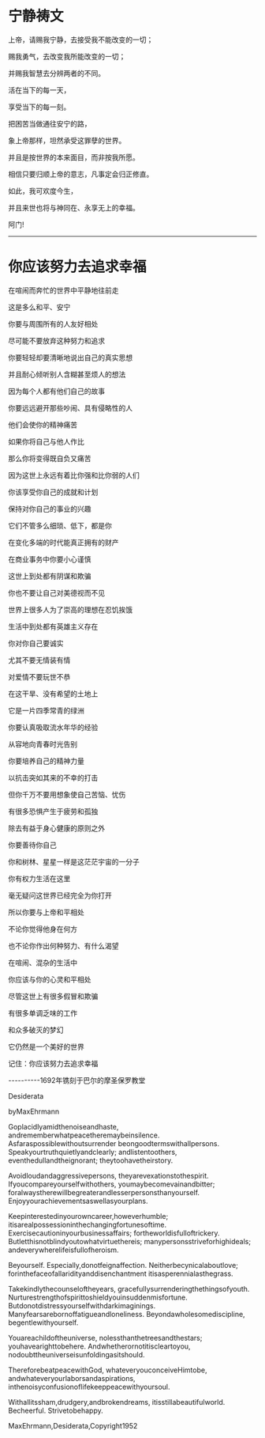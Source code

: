 # 宁静祷文

上帝，请赐我宁静，去接受我不能改变的一切；

赐我勇气，去改变我所能改变的一切；

并赐我智慧去分辨两者的不同。

活在当下的每一天，

享受当下的每一刻。

把困苦当做通往安宁的路，

象上帝那样，坦然承受这罪孽的世界。

并且是按世界的本来面目，而非按我所愿。

相信只要归顺上帝的意志，凡事定会归正修直。

如此，我可欢度今生，

并且来世也将与神同在、永享无上的幸福。

阿门!

------

# 你应该努力去追求幸福


在喧闹而奔忙的世界中平静地往前走

这是多么和平、安宁

你要与周围所有的人友好相处

尽可能不要放弃这种努力和追求

你要轻轻却要清晰地说出自己的真实思想

并且耐心倾听别人含糊甚至烦人的想法

因为每个人都有他们自己的故事

你要远远避开那些吵闹、具有侵略性的人

他们会使你的精神痛苦

如果你将自己与他人作比

那么你将变得既自负又痛苦

因为这世上永远有着比你强和比你弱的人们

你该享受你自己的成就和计划

保持对你自己的事业的兴趣

它们不管多么细琐、低下，都是你

在变化多端的时代能真正拥有的财产

在商业事务中你要小心谨慎

这世上到处都有阴谋和欺骗

你也不要让自己对美德视而不见

世界上很多人为了崇高的理想在忍饥挨饿

生活中到处都有英雄主义存在

你对你自己要诚实

尤其不要无情装有情

对爱情不要玩世不恭

在这干旱、没有希望的土地上

它是一片四季常青的绿洲

你要认真吸取流水年华的经验

从容地向青春时光告别

你要培养自己的精神力量

以抗击突如其来的不幸的打击

但你千万不要用想象使自己苦恼、忧伤

有很多恐惧产生于疲劳和孤独

除去有益于身心健康的原则之外

你要善待你自己

你和树林、星星一样是这茫茫宇宙的一分子

你有权力生活在这里

毫无疑问这世界已经完全为你打开

所以你要与上帝和平相处

不论你觉得他身在何方

也不论你作出何种努力、有什么渴望

在喧闹、混杂的生活中

你应该与你的心灵和平相处

尽管这世上有很多假冒和欺骗

有很多单调乏味的工作

和众多破灭的梦幻

它仍然是一个美好的世界

记住：你应该努力去追求幸福


----------1692年镌刻于巴尔的摩圣保罗教堂


Desiderata

byMaxEhrmann

Goplacidlyamidthenoiseandhaste,
andrememberwhatpeacetheremaybeinsilence.
Asfaraspossiblewithoutsurrender
beongoodtermswithallpersons.
Speakyourtruthquietlyandclearly;
andlistentoothers,
eventhedullandtheignorant;
theytoohavetheirstory.

Avoidloudandaggressivepersons,
theyarevexationstothespirit.
Ifyoucompareyourselfwithothers,
youmaybecomevainandbitter;
foralwaystherewillbegreaterandlesserpersonsthanyourself.
Enjoyyourachievementsaswellasyourplans.


Keepinterestedinyourowncareer,howeverhumble;
itisarealpossessioninthechangingfortunesoftime.
Exercisecautioninyourbusinessaffairs;
fortheworldisfulloftrickery.
Butletthisnotblindyoutowhatvirtuethereis;
manypersonsstriveforhighideals;
andeverywherelifeisfullofheroism.


Beyourself.
Especially,donotfeignaffection.
Neitherbecynicalaboutlove;
forinthefaceofallaridityanddisenchantment
itisasperennialasthegrass.


Takekindlythecounseloftheyears,
gracefullysurrenderingthethingsofyouth.
Nurturestrengthofspirittoshieldyouinsuddenmisfortune.
Butdonotdistressyourselfwithdarkimaginings.
Manyfearsarebornoffatigueandloneliness.
Beyondawholesomediscipline,
begentlewithyourself.


Youareachildoftheuniverse,
nolessthanthetreesandthestars;
youhavearighttobehere.
Andwhetherornotitiscleartoyou,
nodoubttheuniverseisunfoldingasitshould.


ThereforebeatpeacewithGod,
whateveryouconceiveHimtobe,
andwhateveryourlaborsandaspirations,
inthenoisyconfusionoflifekeeppeacewithyoursoul.


Withallitssham,drudgery,andbrokendreams,
itisstillabeautifulworld.
Becheerful.
Strivetobehappy.

MaxEhrmann,Desiderata,Copyright1952

